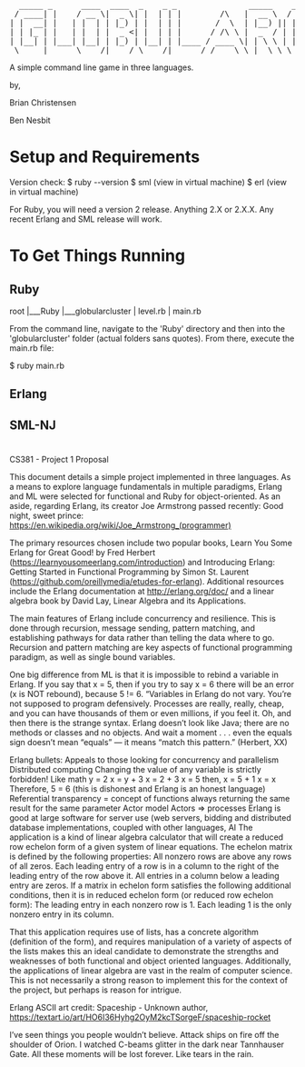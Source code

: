 <pre>
  _____ _      ____  ____  _    _ _               _____    _____ _     _    _  _____ _______ ______ _____
 / ____| |    / __ \|  _ \| |  | | |        /\   |  __ \  / ____| |   | |  | |/ ____|__   __|  ____|  __ \
| |  __| |   | |  | | |_) | |  | | |       /  \  | |__) || |    | |   | |  | | (___    | |  | |__  | |__) |
| | |_ | |   | |  | |  _ <| |  | | |      / /\ \ |  _  / | |    | |   | |  | |\___ \   | |  |  __| |  _  /
| |__| | |___| |__| | |_) | |__| | |____ / ____ \| | \ \ | |____| |___| |__| |____) |  | |  | |____| | \ \
 \_____|______\____/|____/ \____/|______/_/    \_\_|  \_\ \_____|______\____/|_____/   |_|  |______|_|  \_\
</pre>
A simple command line game in three languages.

by,

Brian Christensen

Ben Nesbit

# Setup and Requirements

Version check:
  $ ruby --version
  $ sml (view in virtual machine)
  $ erl (view in virtual machine)

For Ruby, you will need a version 2 release. Anything 2.X or 2.X.X.
Any recent Erlang and SML release will work.

# To Get Things Running

## Ruby

root
 |___Ruby
      |___globularcluster
                |
            level.rb
                |
             main.rb

From the command line, navigate to the 'Ruby' directory and then into the 'globularcluster' folder (actual folders sans quotes). From there, execute the main.rb file:

  $ ruby main.rb

## Erlang

## SML-NJ

#

CS381 - Project 1 Proposal

This document details a simple project implemented in three languages. As a means to explore language fundamentals in multiple paradigms, Erlang and ML were selected for functional and Ruby for object-oriented. As an aside, regarding Erlang, its creator Joe Armstrong passed recently: Good night, sweet prince: https://en.wikipedia.org/wiki/Joe_Armstrong_(programmer)

The primary resources chosen include two popular books, Learn You Some Erlang for Great Good! by Fred Herbert (https://learnyousomeerlang.com/introduction) and Introducing Erlang: Getting Started in Functional Programming by Simon St. Laurent (https://github.com/oreillymedia/etudes-for-erlang). Additional resources include the Erlang documentation at http://erlang.org/doc/ and a linear algebra book by David Lay, Linear Algebra and its Applications.

The main features of Erlang include concurrency and resilience. This is done through recursion, message sending, pattern matching, and establishing pathways for data rather than telling the data where to go. Recursion and pattern matching are key aspects of functional programming paradigm, as well as single bound variables.

One big difference from ML is that it is impossible to rebind a variable in Erlang. If you say that x = 5, then if you try to say x = 6 there will be an error (x is NOT rebound), because 5 != 6.
“Variables in Erlang do not vary. You’re not supposed to program defensively. Processes are really, really, cheap, and you can have thousands of them or even millions, if you feel it. Oh, and then there is the strange syntax. Erlang doesn’t look like Java; there are no methods or classes and no objects. And wait a moment . . . even the equals sign doesn’t mean “equals” — it means “match this pattern.” (Herbert, XX)

Erlang bullets:
Appeals to those looking for concurrency and parallelism
Distributed computing
Changing the value of any variable is strictly forbidden!
Like math
y = 2
x = y + 3
x = 2 + 3
x = 5
then,
x = 5 + 1
x = x
Therefore, 5 = 6 (this is dishonest and Erlang is an honest language)
Referential transparency = concept of functions always returning the same result for the same parameter
Actor model
Actors => processes
Erlang is good at large software for server use (web servers, bidding and distributed database implementations, coupled with other languages, AI
The application is a kind of linear algebra calculator that will create a reduced row echelon form of a given system of linear equations. The echelon matrix is defined by the following properties:
All nonzero rows are above any rows of all zeros.
Each leading entry of a row is in a column to the right of the leading entry of the row above it.
All entries in a column below a leading entry are zeros.
If a matrix in echelon form satisfies the following additional conditions, then it is in reduced echelon form (or reduced row echelon form):
The leading entry in each nonzero row is 1.
Each leading 1 is the only nonzero entry in its column.

That this application requires use of lists, has a concrete algorithm (definition of the form), and requires manipulation of a variety of aspects of the lists makes this an ideal candidate to demonstrate the strengths and weaknesses of both functional and object oriented languages. Additionally, the applications of linear algebra are vast in the realm of computer science. This is not necessarily a strong reason to implement this for the context of the project, but perhaps is reason for intrigue.

Erlang ASCII art credit:
Spaceship - Unknown author, https://textart.io/art/HO6I36Hyhg2OyM2kcTSorgeF/spaceship-rocket

I’ve seen things you people wouldn’t believe. Attack ships on fire off the shoulder of Orion. I watched C-beams glitter in the dark near Tannhauser Gate. All these moments will be lost forever. Like tears in the rain.
